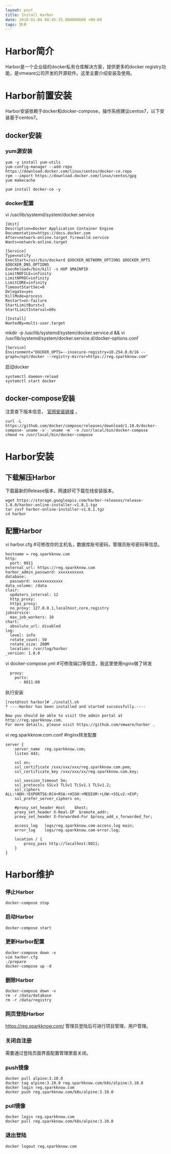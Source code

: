 ```yaml
---
layout: post
title: Install Harbor
date: 2018-01-04 08:45:15.000000000 +09:00
tags: 技术
---
```


# Harbor简介
Harbor是一个企业级的docker私有仓库解决方案，提供更多的docker registry功能，是vmware公司开发的开源软件。这里主要介绍安装及使用。

# Harbor前置安装
Harbor安装依赖于docker和docker-compose，操作系统建议centos7，以下安装基于centos7。

## docker安装
### yum源安装
```shell
yum -y install yum-utils
yum-config-manager --add-repo https://download.docker.com/linux/centos/docker-ce.repo
rpm --import https://download.docker.com/linux/centos/gpg
yum makecache

yum install docker-ce -y
```

### docker配置
vi /usr/lib/systemd/system/docker.service 
```shell
[Unit]
Description=Docker Application Container Engine
Documentation=https://docs.docker.com
After=network-online.target firewalld.service
Wants=network-online.target

[Service]
Type=notify
ExecStart=/usr/bin/dockerd $DOCKER_NETWORK_OPTIONS $DOCKER_OPTS $DOCKER_DNS_OPTIONS
ExecReload=/bin/kill -s HUP $MAINPID
LimitNOFILE=infinity
LimitNPROC=infinity
LimitCORE=infinity
TimeoutStartSec=0
Delegate=yes
KillMode=process
Restart=on-failure
StartLimitBurst=3
StartLimitInterval=60s

[Install]
WantedBy=multi-user.target
```

mkdir -p /usr/lib/systemd/system/docker.service.d && vi /usr/lib/systemd/system/docker.service.d/docker-options.conf
```shell
[Service]
Environment="DOCKER_OPTS=--insecure-registry=10.254.0.0/16 --graph=/opt/docker --registry-mirror=https://reg.sparkknow.com"
```

启动docker
```shell
systemctl daemon-reload
systemctl start docker
```

## docker-compose安装
注意查下版本信息， [官网安装链接](https://docs.docker.com/compose/install/#install-compose) 。
```shell
curl -L https://github.com/docker/compose/releases/download/1.18.0/docker-compose-`uname -s`-`uname -m` -o /usr/local/bin/docker-compose
chmod +x /usr/local/bin/docker-compose
```

# Harbor安装
## 下载解压Harbor
下载最新的Release版本，网速好可下载在线安装版本。
```shell
wget https://storage.googleapis.com/harbor-releases/release-1.8.0/harbor-online-installer-v1.8.1.tgz
tar zxvf harbor-online-installer-v1.8.1.tgz
cd harbor
```

## 配置Harbor
vi harbor.cfg #可修改你的主机名，数据库账号密码，管理员账号密码等信息。
```shell
hostname = reg.sparkknow.com
http:
  port: 8011
external_url: https://reg.sparkknow.com
harbor_admin_password: xxxxxxxxxxx
database:
  password: xxxxxxxxxxxxx
data_volume: /data
clair: 
  updaters_interval: 12
  http_proxy:
  https_proxy:
  no_proxy: 127.0.0.1,localhost,core,registry
jobservice:
  max_job_workers: 10
chart:
  absolute_url: disabled
log:
  level: info
  rotate_count: 50
  rotate_size: 200M
  location: /var/log/harbor
_version: 1.8.0
```

vi docker-compose.yml #可修改端口等信息，我这里使用nginx做了转发
```shell
  proxy:
    ports:
      - 8011:80
```

执行安装
```shell
[root@test harbor]# ./install.sh
? ----Harbor has been installed and started successfully.----

Now you should be able to visit the admin portal at http://reg.sparkknow.com. 
For more details, please visit https://github.com/vmware/harbor .
```

vi reg.sparkknow.com.conf #nginx转发配置
```shell
server {
    server_name  reg.sparkknow.com;
    listen 443;

    ssl on;
    ssl_certificate /xxx/xxx/xxx/reg.sparkknow.com.pem;
    ssl_certificate_key /xxx/xxx/xx/reg.sparkknow.com.key;

    ssl_session_timeout 5m;
    ssl_protocols SSLv3 TLSv1 TLSv1.1 TLSv1.2;
    ssl_ciphers ALL:!ADH:!EXPORT56:RC4+RSA:+HIGH:+MEDIUM:+LOW:+SSLv2:+EXP;
    ssl_prefer_server_ciphers on;

    #proxy_set_header Host    $host;
    proxy_set_header X-Real-IP  $remote_addr;
    proxy_set_header X-Forwarded-For $proxy_add_x_forwarded_for;

    access_log   logs/reg.sparkknow.com-access.log main;
    error_log    logs/reg.sparkknow.com-error.log;

    location / {
        proxy_pass http://localhost:8011;
    }
}
```

# Harbor维护
### 停止Harbor
```shell
docker-compose stop
```

### 启动Harbor
```shell
docker-compose start
```

### 更新Harbor配置
```shell
docker-compose down -v
vim harbor.cfg
./prepare
docker-compose up -d
```

### 删除Harbor
```shell
docker-compose down -v
rm -r /data/database
rm -r /data/registry
```

### 网页登陆Harbor
https://reg.sparkknow.com/ 管理员登陆后可进行项目管理，用户管理。

### 关闭自注册
需要通过登陆页面界面配置管理里面关闭。

### push镜像
```shell
docker pull alpine:3.10.0
docker tag alpine:3.10.0 reg.sparkknow.com/k8s/alpine:3.10.0
docker login reg.sparkknow.com
docker push reg.sparkknow.com/k8s/alpine:3.10.0
```

### pull镜像
```shell
docker login reg.sparkknow.com
docker pull reg.sparkknow.com/k8s/alpine:3.10.0
```

### 退出登陆
```shell
docker logout reg.sparkknow.com
```
